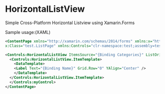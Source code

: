 # HorizontalListView
Simple Cross-Platform Horizontal Listview using Xamarin.Forms

Sample usage:(XAML) 

```xml
<ContentPage xmlns="http://xamarin.com/schemas/2014/forms" xmlns:x="http://schemas.microsoft.com/winfx/2009/xaml" 
x:Class="test.ListPage" xmlns:Controls="clr-namespace:test;assembly=test"> 

<Controls:HorizontalListView ItemsSource="{Binding Categories}" ListOrientation="Horizontal"> 
  <Controls:HorizontalListView.ItemTemplate> 
    <DataTemplate> 
    <Label Text="{Binding Name}" Grid.Row="0" YAlign="Center" /> 
    </DataTemplate> 
  </Controls:HorizontalListView.ItemTemplate> 
  </Controls:myControl>
</ContentPage>

